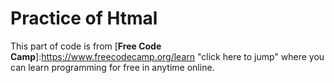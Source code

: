 # Practice of Htmal
This part of code is from [**Free Code Camp**]:https://www.freecodecamp.org/learn "click here to jump" where you can learn programming for free in anytime online.
